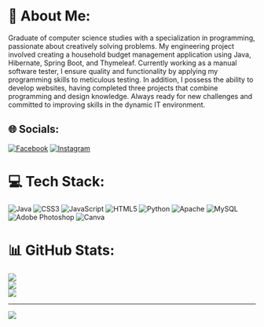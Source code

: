 # 💫 About Me:
Graduate of computer science studies with a specialization in programming, passionate about creatively solving problems. My engineering project involved creating a household budget management application using Java, Hibernate, Spring Boot, and Thymeleaf. Currently working as a manual software tester, I ensure quality and functionality by applying my programming skills to meticulous testing. In addition, I possess the ability to develop websites, having completed three projects that combine programming and design knowledge. Always ready for new challenges and committed to improving skills in the dynamic IT environment.


## 🌐 Socials:
[![Facebook](https://img.shields.io/badge/Facebook-%231877F2.svg?logo=Facebook&logoColor=white)](https://facebook.com/filip.staskiewicz.9) [![Instagram](https://img.shields.io/badge/Instagram-%23E4405F.svg?logo=Instagram&logoColor=white)](https://instagram.com/miedziaaak) 

# 💻 Tech Stack:
![Java](https://img.shields.io/badge/java-%23ED8B00.svg?style=flat&logo=java&logoColor=white) ![CSS3](https://img.shields.io/badge/css3-%231572B6.svg?style=flat&logo=css3&logoColor=white) ![JavaScript](https://img.shields.io/badge/javascript-%23323330.svg?style=flat&logo=javascript&logoColor=%23F7DF1E) ![HTML5](https://img.shields.io/badge/html5-%23E34F26.svg?style=flat&logo=html5&logoColor=white) ![Python](https://img.shields.io/badge/python-3670A0?style=flat&logo=python&logoColor=ffdd54) ![Apache](https://img.shields.io/badge/apache-%23D42029.svg?style=flat&logo=apache&logoColor=white) ![MySQL](https://img.shields.io/badge/mysql-%2300f.svg?style=flat&logo=mysql&logoColor=white) ![Adobe Photoshop](https://img.shields.io/badge/adobephotoshop-%2331A8FF.svg?style=flat&logo=adobephotoshop&logoColor=white) ![Canva](https://img.shields.io/badge/Canva-%2300C4CC.svg?style=flat&logo=Canva&logoColor=white)
# 📊 GitHub Stats:
![](https://github-readme-stats.vercel.app/api?username=filsta1&theme=dark&hide_border=false&include_all_commits=true&count_private=true)<br/>
![](https://github-readme-streak-stats.herokuapp.com/?user=filsta1&theme=dark&hide_border=false)<br/>
![](https://github-readme-stats.vercel.app/api/top-langs/?username=filsta1&theme=dark&hide_border=false&include_all_commits=true&count_private=true&layout=compact)

---
[![](https://visitcount.itsvg.in/api?id=filsta1&icon=0&color=12)](https://visitcount.itsvg.in)

<!-- Proudly created with GPRM ( https://gprm.itsvg.in ) -->
